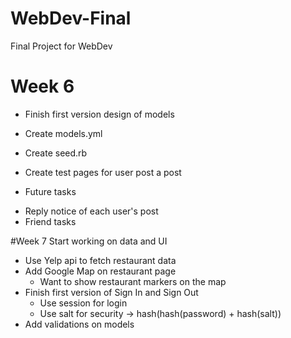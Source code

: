 # WebDev-Final
Final Project for WebDev

# Week 6
- Finish first version design of models
- Create models.yml
- Create seed.rb
- Create test pages for user post a post

- Future tasks
 * Reply notice of each user's post
 * Friend tasks

#Week 7
Start working on data and UI
- Use Yelp api to fetch restaurant data
- Add Google Map on restaurant page
  * Want to show restaurant markers on the map
- Finish first version of Sign In and Sign Out
  * Use session for login
  * Use salt for security -> hash(hash(password) + hash(salt))
- Add validations on models

